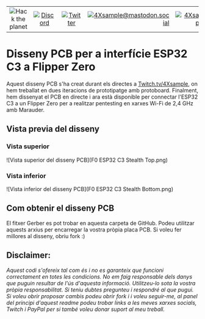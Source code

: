 |               |               |               |               |               |               |
|:-------------:|:-------------:|:-------------:|-------------:|-------------:|-------------:|
| ![Hack the planet](https://img.shields.io/badge/Hack-The%20Planet-orange) | [![Discord](https://img.shields.io/discord/667340023829626920?logo=discord)](https://discord.gg/ahVq54p) | [![Twitter](https://img.shields.io/twitter/follow/4xsample?style=social&logo=twitter)](https://twitter.com/4xsample/follow?screen_name=shields_io) | [![4Xsample@mastodon.social](https://img.shields.io/badge/Mastodon-@4Xsample-blueviolet?style=for-the-badge&logo=mastodon)](https://mastodon.social/@4Xsample) | [![4Xsample](https://img.shields.io/badge/Twitch-4Xsample-6441A4?style=for-the-badge&logo=twitch)](https://twitch.tv/4Xsample) | [![PayPal](https://img.shields.io/badge/PayPal-00457C?style=for-the-badge&logo=paypal&logoColor=white)](https://www.paypal.com/donate/?hosted_button_id=EFVMSRHVBNJP4) |

# Disseny PCB per a interfície ESP32 C3 a Flipper Zero

Aquest disseny PCB s'ha creat durant els directes a [Twitch.tv/4Xsample](https://www.twitch.tv/4Xsample), on hem treballat en dues iteracions de prototipatge amb protoboard. Finalment, hem dissenyat el PCB en directe i ara està disponible per connectar l'ESP32 C3 a un Flipper Zero per a realitzar pentesting en xarxes Wi-Fi de 2,4 GHz amb Marauder.

## Vista previa del disseny

### Vista superior
![Vista superior del disseny PCB](F0 ESP32 C3 Stealth Top.png)

### Vista inferior
![Vista inferior del disseny PCB](F0 ESP32 C3 Stealth Bottom.png)

## Com obtenir el disseny PCB

El fitxer Gerber es pot trobar en aquesta carpeta de GitHub. Podeu utilitzar aquests arxius per encarregar la vostra pròpia placa PCB. Si voleu fer millores al disseny, obriu fork :)


## Disclaimer: 
*Aquest codi s'ofereix tal com és i no es garanteix que funcioni correctament en totes les condicions. No em faig responsable dels danys que puguin resultar de l'ús d'aquesta informació. Utilitzeu-lo sota la vostra pròpia responsabilitat. Si teniu dubtes pregunteu i respondré al que pugui. Si voleu obrir proposar cambis podeu obrir fork i i voleu seguir-me, al panel del principi d'aquest readme podeu trobar links a les meves xarxes socials, Twitch i PayPal per si també voleu donar suport al meu treball.*